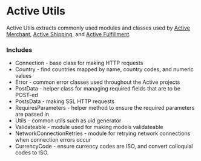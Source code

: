 # Active Utils

Active Utils extracts commonly used modules and classes used by [Active Merchant](http://github.com/Shopify/active_merchant), [Active Shipping](http://github.com/Shopify/active_shipping), and [Active Fulfillment](http://github.com/Shopify/active_fulfillment).

### Includes

* Connection - base class for making HTTP requests
* Country - find countries mapped by name, country codes, and numeric values
* Error - common error classes used throughout the Active projects
* PostData - helper class for managing required fields that are to be POST-ed
* PostsData - making SSL HTTP requests
* RequiresParameters - helper method to ensure the required parameters are passed in
* Utils - common utils such as uid generator
* Validateable - module used for making models validateable
* NetworkConnectionRetries - module for retrying network connections when connection errors occur
* CurrencyCode - ensure currency codes are ISO, and convert colloquial codes to ISO.
